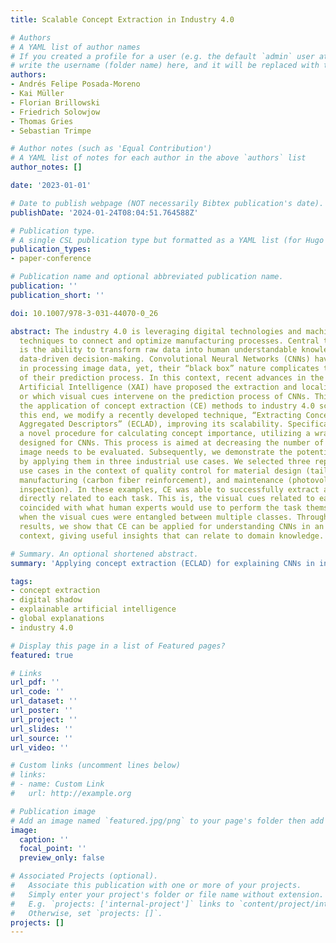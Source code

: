 ```yaml
---
title: Scalable Concept Extraction in Industry 4.0

# Authors
# A YAML list of author names
# If you created a profile for a user (e.g. the default `admin` user at `content/authors/admin/`), 
# write the username (folder name) here, and it will be replaced with their full name and linked to their profile.
authors:
- Andrés Felipe Posada-Moreno
- Kai Müller
- Florian Brillowski
- Friedrich Solowjow
- Thomas Gries
- Sebastian Trimpe

# Author notes (such as 'Equal Contribution')
# A YAML list of notes for each author in the above `authors` list
author_notes: []

date: '2023-01-01'

# Date to publish webpage (NOT necessarily Bibtex publication's date).
publishDate: '2024-01-24T08:04:51.764588Z'

# Publication type.
# A single CSL publication type but formatted as a YAML list (for Hugo requirements).
publication_types:
- paper-conference

# Publication name and optional abbreviated publication name.
publication: ''
publication_short: ''

doi: 10.1007/978-3-031-44070-0_26

abstract: The industry 4.0 is leveraging digital technologies and machine learning
  techniques to connect and optimize manufacturing processes. Central to this idea
  is the ability to transform raw data into human understandable knowledge for reliable
  data-driven decision-making. Convolutional Neural Networks (CNNs) have been instrumental
  in processing image data, yet, their “black box” nature complicates the understanding
  of their prediction process. In this context, recent advances in the field of eXplainable
  Artificial Intelligence (XAI) have proposed the extraction and localization of concepts,
  or which visual cues intervene on the prediction process of CNNs. This paper tackles
  the application of concept extraction (CE) methods to industry 4.0 scenarios. To
  this end, we modify a recently developed technique, “Extracting Concepts with Local
  Aggregated Descriptors” (ECLAD), improving its scalability. Specifically, we propose
  a novel procedure for calculating concept importance, utilizing a wrapper function
  designed for CNNs. This process is aimed at decreasing the number of times each
  image needs to be evaluated. Subsequently, we demonstrate the potential of CE methods,
  by applying them in three industrial use cases. We selected three representative
  use cases in the context of quality control for material design (tailored textiles),
  manufacturing (carbon fiber reinforcement), and maintenance (photovoltaic module
  inspection). In these examples, CE was able to successfully extract and locate concepts
  directly related to each task. This is, the visual cues related to each concept,
  coincided with what human experts would use to perform the task themselves, even
  when the visual cues were entangled between multiple classes. Through empirical
  results, we show that CE can be applied for understanding CNNs in an industrial
  context, giving useful insights that can relate to domain knowledge.

# Summary. An optional shortened abstract.
summary: 'Applying concept extraction (ECLAD) for explaining CNNs in industrial use cases.'

tags:
- concept extraction
- digital shadow
- explainable artificial intelligence
- global explanations
- industry 4.0

# Display this page in a list of Featured pages?
featured: true

# Links
url_pdf: ''
url_code: ''
url_dataset: ''
url_poster: ''
url_project: ''
url_slides: ''
url_source: ''
url_video: ''

# Custom links (uncomment lines below)
# links:
# - name: Custom Link
#   url: http://example.org

# Publication image
# Add an image named `featured.jpg/png` to your page's folder then add a caption below.
image:
  caption: ''
  focal_point: ''
  preview_only: false

# Associated Projects (optional).
#   Associate this publication with one or more of your projects.
#   Simply enter your project's folder or file name without extension.
#   E.g. `projects: ['internal-project']` links to `content/project/internal-project/index.md`.
#   Otherwise, set `projects: []`.
projects: []
---
```

